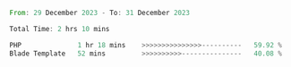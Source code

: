 
<!--START_SECTION:waka-->

```rust
From: 29 December 2023 - To: 31 December 2023

Total Time: 2 hrs 10 mins

PHP              1 hr 18 mins    >>>>>>>>>>>>>>>----------   59.92 %
Blade Template   52 mins         >>>>>>>>>>---------------   40.08 %
```

<!--END_SECTION:waka-->
<!---
Abedmuh/Abedmuh is a ✨ special ✨ repository because its `README.md` (this file) appears on your GitHub profile.
You can click the Preview link to take a look at your changes.
--->

